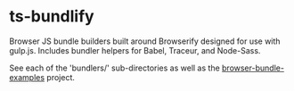 ts-bundlify
==============

Browser JS bundle builders built around Browserify designed for use with gulp.js. 
Includes bundler helpers for Babel, Traceur, and Node-Sass.

See each of the 'bundlers/' sub-directories as well as the [browser-bundle-examples](https://github.com/TeamworkGuy2/browser-bundle-examples) project.
